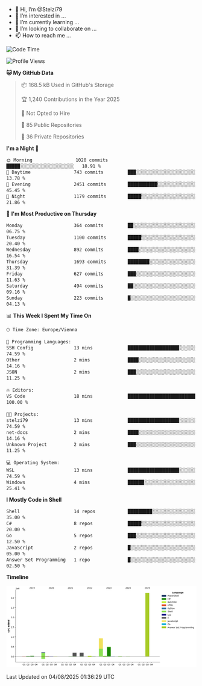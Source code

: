 - 👋 Hi, I’m @Stelzi79
- 👀 I’m interested in ...
- 🌱 I’m currently learning ...
- 💞️ I’m looking to collaborate on ...
- 📫 How to reach me ...

<!--START_SECTION:waka-->
![Code Time](http://img.shields.io/badge/Code%20Time-1%2C142%20hrs%2052%20mins-blue)

![Profile Views](http://img.shields.io/badge/Profile%20Views-0-blue)

**🐱 My GitHub Data** 

> 📦 168.5 kB Used in GitHub's Storage 
 > 
> 🏆 1,240 Contributions in the Year 2025
 > 
> 🚫 Not Opted to Hire
 > 
> 📜 85 Public Repositories 
 > 
> 🔑 36 Private Repositories 
 > 
**I'm a Night 🦉** 

```text
🌞 Morning                1020 commits        █████░░░░░░░░░░░░░░░░░░░░   18.91 % 
🌆 Daytime                743 commits         ███░░░░░░░░░░░░░░░░░░░░░░   13.78 % 
🌃 Evening                2451 commits        ███████████░░░░░░░░░░░░░░   45.45 % 
🌙 Night                  1179 commits        █████░░░░░░░░░░░░░░░░░░░░   21.86 % 
```
📅 **I'm Most Productive on Thursday** 

```text
Monday                   364 commits         ██░░░░░░░░░░░░░░░░░░░░░░░   06.75 % 
Tuesday                  1100 commits        █████░░░░░░░░░░░░░░░░░░░░   20.40 % 
Wednesday                892 commits         ████░░░░░░░░░░░░░░░░░░░░░   16.54 % 
Thursday                 1693 commits        ████████░░░░░░░░░░░░░░░░░   31.39 % 
Friday                   627 commits         ███░░░░░░░░░░░░░░░░░░░░░░   11.63 % 
Saturday                 494 commits         ██░░░░░░░░░░░░░░░░░░░░░░░   09.16 % 
Sunday                   223 commits         █░░░░░░░░░░░░░░░░░░░░░░░░   04.13 % 
```


📊 **This Week I Spent My Time On** 

```text
🕑︎ Time Zone: Europe/Vienna

💬 Programming Languages: 
SSH Config               13 mins             ███████████████████░░░░░░   74.59 % 
Other                    2 mins              ████░░░░░░░░░░░░░░░░░░░░░   14.16 % 
JSON                     2 mins              ███░░░░░░░░░░░░░░░░░░░░░░   11.25 % 

🔥 Editors: 
VS Code                  18 mins             █████████████████████████   100.00 % 

🐱‍💻 Projects: 
stelzi79                 13 mins             ███████████████████░░░░░░   74.59 % 
net-docs                 2 mins              ████░░░░░░░░░░░░░░░░░░░░░   14.16 % 
Unknown Project          2 mins              ███░░░░░░░░░░░░░░░░░░░░░░   11.25 % 

💻 Operating System: 
WSL                      13 mins             ███████████████████░░░░░░   74.59 % 
Windows                  4 mins              ██████░░░░░░░░░░░░░░░░░░░   25.41 % 
```

**I Mostly Code in Shell** 

```text
Shell                    14 repos            █████████░░░░░░░░░░░░░░░░   35.00 % 
C#                       8 repos             █████░░░░░░░░░░░░░░░░░░░░   20.00 % 
Go                       5 repos             ███░░░░░░░░░░░░░░░░░░░░░░   12.50 % 
JavaScript               2 repos             █░░░░░░░░░░░░░░░░░░░░░░░░   05.00 % 
Answer Set Programming   1 repo              █░░░░░░░░░░░░░░░░░░░░░░░░   02.50 % 
```



**Timeline**

![Lines of Code chart](https://raw.githubusercontent.com/Stelzi79/Stelzi79/main/assets/bar_graph.png)


 Last Updated on 04/08/2025 01:36:29 UTC
<!--END_SECTION:waka-->

<!---
Stelzi79/Stelzi79 is a ✨ special ✨ repository because its `README.md` (this file) appears on your GitHub profile.
You can click the Preview link to take a look at your changes.
--->
